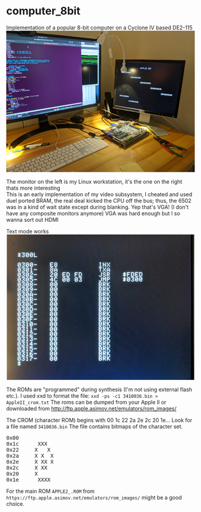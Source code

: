 # computer_8bit
Implementation of a popular 8-bit computer on a Cyclone IV based DE2-115
![Dev Setup](/doc/boots_FB_in_progress.png) 

The monitor on the left is my Linux workstation, it's the one on the right thats more interesting  
This is an early implementation of my video subsystem, I cheated and used duel ported BRAM, the real deal kicked the CPU off the bus; thus, the 6502 was in a kind of wait state except during blanking. Yep that's VGA! (I don't have any composite monitors anymore) VGA was hard enough but I so wanna sort out HDMI  

Text mode works
![FB text mode works](doc/txt_mode_works.png) 


The ROMs are "programmed" during synthesis (I'm not using external flash etc.). I used xxd to format the file:
`xxd -ps -c1 3410036.bin > AppleII_crom.txt` The roms can be dumped from your Apple II or downloaded from http://ftp.apple.asimov.net/emulators/rom_images/ 

The CROM (character ROM) begins with 00 1c 22 2a 2e 2c 20 1e... Look for a file named `3410036.bin` The file contains bitmaps of the character set.
<pre>
0x00   
0x1c      XXX  
0x22     X   X 
0x2a     X X  X
0x2e     X XX X
0x2c     X XX
0x20     X
0x1e      XXXX
</pre>

For the main ROM `APPLE2_.ROM` from `https://ftp.apple.asimov.net/emulators/rom_images/` might be a good choice. 
